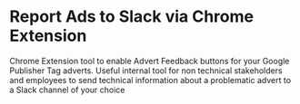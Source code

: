 # Report Ads to Slack via Chrome Extension
Chrome Extension tool to enable Advert Feedback buttons for your Google Publisher Tag adverts. Useful internal tool for non technical stakeholders and employees to send technical information about a problematic advert to a Slack channel of your choice
